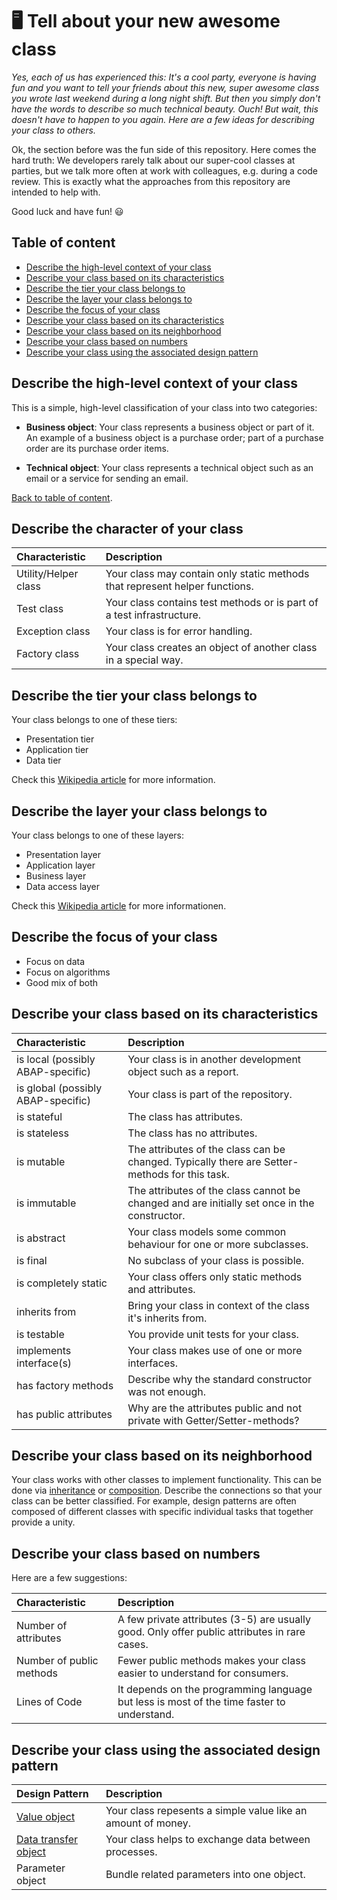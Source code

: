 # 🖥️ Tell about your new awesome class

*Yes, each of us has experienced this: It's a cool party, everyone is having fun and you want to tell your friends about this new, super awesome class you wrote last weekend during a long night shift. But then you simply don't have the words to describe so much technical beauty. Ouch! But wait, this doesn't have to happen to you again. Here are a few ideas for describing your class to others.*

Ok, the section before was the fun side of this repository. Here comes the hard truth: We developers rarely talk about our super-cool classes at parties, but we talk more often at work with colleagues, e.g. during a code review. This is exactly what the approaches from this repository are intended to help with. 

Good luck and have fun! 😃

## Table of content

* [Describe the high-level context of your class](#describe-the-high-level-context-of-your-class)
* [Describe your class based on its characteristics](#describe-your-class-based-on-its-characteristics)
* [Describe the tier your class belongs to](#describe-the-tier-your-class-belongs-to)
* [Describe the layer your class belongs to](#describe-the-layer-your-class-belongs-to)
* [Describe the focus of your class](#describe-the-focus-of-your-class)
* [Describe your class based on its characteristics](#describe-your-class-based-on-its-characteristics)
* [Describe your class based on its neighborhood](#describe-your-class-based-on-its-neighborhood)
* [Describe your class based on numbers](#describe-your-class-based-on-numbers)
* [Describe your class using the associated design pattern](#describe-your-class-using-the-associated-design-pattern)

## Describe the high-level context of your class

This is a simple, high-level classification of your class into two categories:

* **Business object**: Your class represents a business object or part of it. An example of a business object is a purchase order; part of a purchase order are its purchase order items. 

* **Technical object**: Your class represents a technical object such as an email or a service for sending an email.

[Back to table of content](#table-of-content).

## Describe the character of your class

| Characteristic | Description |
| :--- | :--- |
| Utility/Helper class | Your class may contain only static methods that represent helper functions. |
| Test class | Your class contains test methods or is part of a test infrastructure. |
| Exception class | Your class is for error handling. |
| Factory class | Your class creates an object of another class in a special way. |

## Describe the tier your class belongs to

Your class belongs to one of these tiers:

* Presentation tier
* Application tier
* Data tier

Check this [Wikipedia article](https://en.wikipedia.org/wiki/Multitier_architecture#Three-tier_architecture) for more information.

## Describe the layer your class belongs to

Your class belongs to one of these layers:

* Presentation layer 
* Application layer 
* Business layer 
* Data access layer

Check this [Wikipedia article](https://en.wikipedia.org/wiki/Multitier_architecture#Layers) for more informationen.

## Describe the focus of your class

* Focus on data
* Focus on algorithms
* Good mix of both

## Describe your class based on its characteristics

| Characteristic | Description |
| :--- | :--- |
| is local (possibly ABAP-specific) | Your class is in another development object such as a report. | 
| is global (possibly ABAP-specific) | Your class is part of the repository. |
| is stateful | The class has attributes. |
| is stateless | The class has no attributes. |
| is mutable | The attributes of the class can be changed. Typically there are Setter-methods for this task. |
| is immutable | The attributes of the class cannot be changed and are initially set once in the constructor. |
| is abstract | Your class models some common behaviour for one or more subclasses. |
| is final | No subclass of your class is possible. |
| is completely static | Your class offers only static methods and attributes. |
| inherits from | Bring your class in context of the class it's inherits from. |
| is testable | You provide unit tests for your class. |
| implements interface(s) | Your class makes use of one or more interfaces. | 
| has factory methods | Describe why the standard constructor was not enough. |
| has public attributes | Why are the attributes public and not private with Getter/Setter-methods? |

## Describe your class based on its neighborhood

Your class works with other classes to implement functionality. This can be done via [inheritance](https://en.wikipedia.org/wiki/Inheritance_(object-oriented_programming)) or [composition](https://en.wikipedia.org/wiki/Object_composition). Describe the connections so that your class can be better classified. For example, design patterns are often composed of different classes with specific individual tasks that together provide a unity. 

## Describe your class based on numbers

Here are a few suggestions:

| Characteristic | Description |
| :--- | :--- |
| Number of attributes | A few private attributes (3-5) are usually good. Only offer public attributes in rare cases. |
| Number of public methods | Fewer public methods makes your class easier to understand for consumers. |
| Lines of Code | It depends on the programming language but less is most of the time faster to understand. |

## Describe your class using the associated design pattern

| Design Pattern | Description |
| :--- | :--- |
| [Value object](https://en.wikipedia.org/wiki/Value_object) | Your class repesents a simple value like an amount of money. |
| [Data transfer object](https://en.wikipedia.org/wiki/Data_transfer_object) | Your class helps to exchange data between processes. |
| Parameter object | Bundle related parameters into one object. |
